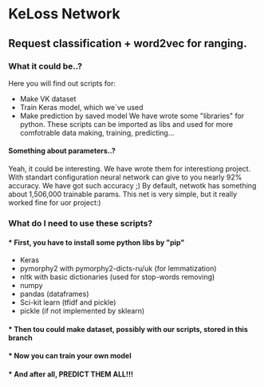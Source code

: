 # KeLoss Network
## Request classification + word2vec for ranging.
### What it could be..?
Here you will find out scripts for:
* Make VK dataset
* Train Keras model, which we`ve used
* Make prediction by saved model
We have wrote some "libraries" for python. These scripts can be imported as libs and used for more comfotrable data making, training, predicting...
#### Something about parameters..?
Yeah, it could be interesting. We have wrote them for interestiong project.
With standart configuration neural network can give to you nearly 92% accuracy. We have got such accuracy ;)
By default, netwotk has something about 1,506,000 trainable params.
This net is very simple, but it really worked fine for uor project:)
### What do I need to use these scripts?
#### * First, you have to install some python libs by "pip"
* Keras
* pymorphy2 with pymorphy2-dicts-ru/uk (for lemmatization)
* nltk with basic dictionaries (used for stop-words removing)
* numpy
* pandas (dataframes)
* Sci-kit learn (tfidf and pickle)
* pickle (if not implemented by sklearn)

#### * Then tou could make dataset, possibly with our scripts, stored in this branch
#### * Now you can train your own model
#### * And after all, PREDICT THEM ALL!!!
